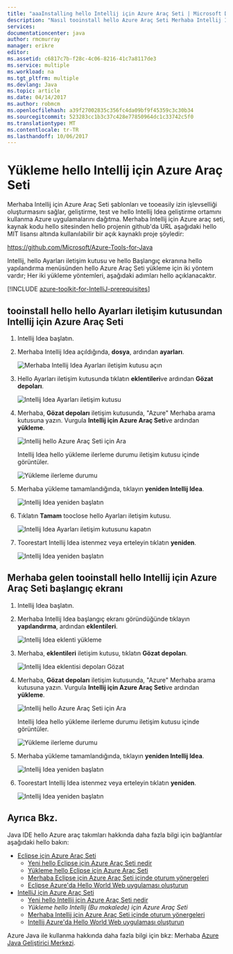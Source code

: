 ```yaml
---
title: "aaaInstalling hello Intellij için Azure Araç Seti | Microsoft Docs"
description: "Nasıl tooinstall hello Azure Araç Seti Merhaba Intellij Idea öğrenin."
services: 
documentationcenter: java
author: rmcmurray
manager: erikre
editor: 
ms.assetid: c6817c7b-f28c-4c06-8216-41c7a8117de3
ms.service: multiple
ms.workload: na
ms.tgt_pltfrm: multiple
ms.devlang: Java
ms.topic: article
ms.date: 04/14/2017
ms.author: robmcm
ms.openlocfilehash: a39f27002835c356fc4da09bf9f45359c3c30b34
ms.sourcegitcommit: 523283cc1b3c37c428e77850964dc1c33742c5f0
ms.translationtype: MT
ms.contentlocale: tr-TR
ms.lasthandoff: 10/06/2017
---
```

# <a name="installing-hello-azure-toolkit-for-intellij"></a>Yükleme hello Intellij için Azure Araç Seti
Merhaba Intellij için Azure Araç Seti şablonları ve tooeasily izin işlevselliği oluşturmasını sağlar, geliştirme, test ve hello Intellij Idea geliştirme ortamını kullanma Azure uygulamalarını dağıtma. Merhaba Intellij için Azure araç seti, kaynak kodu hello sitesinden hello projenin github'da URL aşağıdaki hello MIT lisansı altında kullanılabilir bir açık kaynaklı proje şöyledir:

<https://github.com/Microsoft/Azure-Tools-for-Java>

Intellij, hello Ayarları iletişim kutusu ve hello Başlangıç ekranına hello yapılandırma menüsünden hello Azure Araç Seti yükleme için iki yöntem vardır; Her iki yükleme yöntemleri, aşağıdaki adımları hello açıklanacaktır.

[!INCLUDE [azure-toolkit-for-IntelliJ-prerequisites](../includes/azure-toolkit-for-intellij-prerequisites.md)]

## <a name="tooinstall-hello-azure-toolkit-for-intellij-from-hello-settings-dialog-box"></a>tooinstall hello hello Ayarları iletişim kutusundan Intellij için Azure Araç Seti
1. Intellij Idea başlatın.
2. Merhaba Intellij Idea açıldığında, **dosya**, ardından **ayarları**.
   
    ![Merhaba Intellij Idea Ayarları iletişim kutusu açın][01a]
3. Hello Ayarları iletişim kutusunda tıklatın **eklentileri**ve ardından **Gözat depoları**.
   
    ![Intellij Idea Ayarları iletişim kutusu][02a]
4. Merhaba, **Gözat depoları** iletişim kutusunda, "Azure" Merhaba arama kutusuna yazın. Vurgula **Intellij için Azure Araç Seti**ve ardından **yükleme**.
   
    ![Intellij hello Azure Araç Seti için Ara][03]
   
    Intellij Idea hello yükleme ilerleme durumu iletişim kutusu içinde görüntüler.
   
    ![Yükleme ilerleme durumu][04]
5. Merhaba yükleme tamamlandığında, tıklayın **yeniden Intellij Idea**.
   
    ![Intellij Idea yeniden başlatın][05]
6. Tıklatın **Tamam** tooclose hello Ayarları iletişim kutusu.
   
    ![Intellij Idea Ayarları iletişim kutusunu kapatın][06]
7. Toorestart Intellij Idea istenmez veya erteleyin tıklatın **yeniden**.
   
    ![Intellij Idea yeniden başlatın][07]

## <a name="tooinstall-hello-azure-toolkit-for-intellij-from-hello-start-screen"></a>Merhaba gelen tooinstall hello Intellij için Azure Araç Seti başlangıç ekranı
1. Intellij Idea başlatın.
2. Merhaba Intellij Idea başlangıç ekranı göründüğünde tıklayın **yapılandırma**, ardından **eklentileri**.
   
    ![Intellij Idea eklenti yükleme][01b]
3. Merhaba, **eklentileri** iletişim kutusu, tıklatın **Gözat depoları**.
   
    ![Intellij Idea eklentisi depoları Gözat][02b]
4. Merhaba, **Gözat depoları** iletişim kutusunda, "Azure" Merhaba arama kutusuna yazın. Vurgula **Intellij için Azure Araç Seti**ve ardından **yükleme**.
   
    ![Intellij hello Azure Araç Seti için Ara][03]
   
    Intellij Idea hello yükleme ilerleme durumu iletişim kutusu içinde görüntüler.
   
    ![Yükleme ilerleme durumu][04]
5. Merhaba yükleme tamamlandığında, tıklayın **yeniden Intellij Idea**.
   
    ![Intellij Idea yeniden başlatın][05]
6. Toorestart Intellij Idea istenmez veya erteleyin tıklatın **yeniden**.
   
    ![Intellij Idea yeniden başlatın][07]

## <a name="see-also"></a>Ayrıca Bkz.
Java IDE hello Azure araç takımları hakkında daha fazla bilgi için bağlantılar aşağıdaki hello bakın:

* [Eclipse için Azure Araç Seti]
  * [Yeni hello Eclipse için Azure Araç Seti nedir]
  * [Yükleme hello Eclipse için Azure Araç Seti]
  * [Merhaba Eclipse için Azure Araç Seti içinde oturum yönergeleri]
  * [Eclipse Azure'da Hello World Web uygulaması oluşturun]
* [IntelliJ için Azure Araç Seti]
  * [Yeni hello Intellij için Azure Araç Seti nedir]
  * *Yükleme hello Intellij (Bu makalede) için Azure Araç Seti*
  * [Merhaba Intellij için Azure Araç Seti içinde oturum yönergeleri]
  * [Intellij Azure'da Hello World Web uygulaması oluşturun]

Azure Java ile kullanma hakkında daha fazla bilgi için bkz: Merhaba [Azure Java Geliştirici Merkezi].

<!-- URL List -->

[Eclipse için Azure Araç Seti]: ./azure-toolkit-for-eclipse.md
[IntelliJ için Azure Araç Seti]: ./azure-toolkit-for-intellij.md
[Eclipse Azure'da Hello World Web uygulaması oluşturun]: ./app-service-web/app-service-web-eclipse-create-hello-world-web-app.md
[Intellij Azure'da Hello World Web uygulaması oluşturun]: ./app-service-web/app-service-web-intellij-create-hello-world-web-app.md
[Yükleme hello Eclipse için Azure Araç Seti]: ./azure-toolkit-for-eclipse-installation.md
[Installing hello Azure Toolkit for IntelliJ]: ./azure-toolkit-for-intellij-installation.md
[Merhaba Eclipse için Azure Araç Seti içinde oturum yönergeleri]: ./azure-toolkit-for-eclipse-sign-in-instructions.md
[Merhaba Intellij için Azure Araç Seti içinde oturum yönergeleri]: ./azure-toolkit-for-intellij-sign-in-instructions.md
[Yeni hello Eclipse için Azure Araç Seti nedir]: ./azure-toolkit-for-eclipse-whats-new.md
[Yeni hello Intellij için Azure Araç Seti nedir]: ./azure-toolkit-for-intellij-whats-new.md

[Azure Java Geliştirici Merkezi]: https://azure.microsoft.com/develop/java/

<!-- IMG List -->

[01a]: ./media/azure-toolkit-for-intellij-installation/01-intellij-file-settings.png
[01b]: ./media/azure-toolkit-for-intellij-installation/01-intellij-configure-dropdown.png
[02a]: ./media/azure-toolkit-for-intellij-installation/02-intellij-settings-dialog.png
[02b]: ./media/azure-toolkit-for-intellij-installation/02-intellij-plugins-dialog.png
[03]: ./media/azure-toolkit-for-intellij-installation/03-intellij-browse-repositories.png
[04]: ./media/azure-toolkit-for-intellij-installation/04-install-progress.png
[05]: ./media/azure-toolkit-for-intellij-installation/05-restart-intellij.png
[06]: ./media/azure-toolkit-for-intellij-installation/06-intellij-settings-dialog.png
[07]: ./media/azure-toolkit-for-intellij-installation/07-restart-intellij.png
